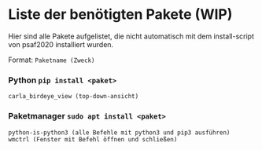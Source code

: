 # Liste der benötigten Pakete (WIP)

Hier sind alle Pakete aufgelistet, die nicht automatisch mit dem install-script von psaf2020 installiert wurden.

Format: ```Paketname (Zweck)```

### Python ```pip install <paket>```
```
carla_birdeye_view (top-down-ansicht)

```
### Paketmanager ```sudo apt install <paket>```
```
python-is-python3 (alle Befehle mit python3 und pip3 ausführen)
wmctrl (Fenster mit Befehl öffnen und schließen)

```